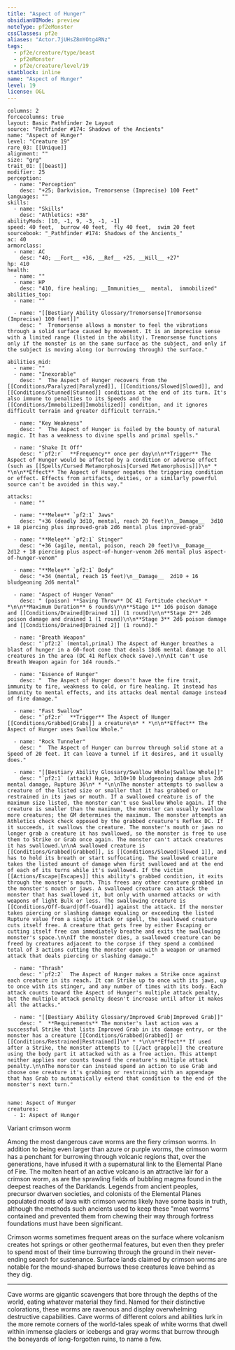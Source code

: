 ```yaml
---
title: "Aspect of Hunger"
obsidianUIMode: preview
noteType: pf2eMonster
cssClasses: pf2e
aliases: "Actor.7jUHsZ8mYOtg4RNz" 
tags:
  - pf2e/creature/type/beast
  - pf2eMonster
  - pf2e/creature/level/19
statblock: inline
name: "Aspect of Hunger"
level: 19
license: OGL
---
```


```statblock
columns: 2
forcecolumns: true
layout: Basic Pathfinder 2e Layout
source: "Pathfinder #174: Shadows of the Ancients"
name: "Aspect of Hunger"
level: "Creature 19"
rare_03: [[Unique]]
alignment: ""
size: "grg"
trait_01: [[beast]]
modifier: 25
perception:
  - name: "Perception"
    desc: "+25; Darkvision, Tremorsense (Imprecise) 100 Feet"
languages: ""
skills:
  - name: "Skills"
    desc: "Athletics: +38"
abilityMods: [10, -1, 9, -3, -1, -1]
speed: 40 feet,  burrow 40 feet,  fly 40 feet,  swim 20 feet
sourcebook: "_Pathfinder #174: Shadows of the Ancients_"
ac: 40
armorclass:
  - name: AC
    desc: "40; __Fort__ +36, __Ref__ +25, __Will__ +27"
hp: 410
health:
  - name: ""
  - name: HP
    desc: "410, fire healing; __Immunities__  mental,  immobilized"
abilities_top:
  - name: ""

  - name: "[[Bestiary Ability Glossary/Tremorsense|Tremorsense (Imprecise) 100 feet]]"
    desc: "  Tremorsense allows a monster to feel the vibrations through a solid surface caused by movement. It is an imprecise sense with a limited range (listed in the ability). Tremorsense functions only if the monster is on the same surface as the subject, and only if the subject is moving along (or burrowing through) the surface."

abilities_mid:
  - name: ""
  - name: "Inexorable"
    desc: "  The Aspect of Hunger recovers from the [[Conditions/Paralyzed|Paralyzed]], [[Conditions/Slowed|Slowed]], and [[Conditions/Stunned|Stunned]] conditions at the end of its turn. It's also immune to penalties to its Speeds and the [[Conditions/Immobilized|Immobilized]] condition, and it ignores difficult terrain and greater difficult terrain."

  - name: "Key Weakness"
    desc: "  The Aspect of Hunger is foiled by the bounty of natural magic. It has a weakness to divine spells and primal spells."

  - name: "Shake It Off"
    desc: "`pf2:r`  **Frequency** once per day\n\n**Trigger** The Aspect of Hunger would be affected by a condition or adverse effect (such as [[Spells/Cursed Metamorphosis|Cursed Metamorphosis]])\n* * *\n\n**Effect** The Aspect of Hunger negates the triggering condition or effect. Effects from artifacts, deities, or a similarly powerful source can't be avoided in this way."

attacks:
  - name: ""

  - name: "**Melee** `pf2:1` Jaws"
    desc: "+36 (deadly 3d10, mental, reach 20 feet)\n__Damage__  3d10 + 18 piercing plus improved-grab 2d6 mental plus improved-grab"

  - name: "**Melee** `pf2:1` Stinger"
    desc: "+36 (agile, mental, poison, reach 20 feet)\n__Damage__  2d12 + 18 piercing plus aspect-of-hunger-venom 2d6 mental plus aspect-of-hunger-venom"

  - name: "**Melee** `pf2:1` Body"
    desc: "+34 (mental, reach 15 feet)\n__Damage__  2d10 + 16 bludgeoning 2d6 mental"

  - name: "Aspect of Hunger Venom"
    desc: " (poison) **Saving Throw** DC 41 Fortitude check\n* * *\n\n**Maximum Duration** 6 rounds\n\n**Stage 1** 1d6 poison damage and [[Conditions/Drained|Drained 1]] (1 round)\n\n**Stage 2** 2d6 poison damage and drained 1 (1 round)\n\n**Stage 3** 2d6 poison damage and [[Conditions/Drained|Drained 2]] (1 round)."

  - name: "Breath Weapon"
    desc: "`pf2:2` (mental,primal) The Aspect of Hunger breathes a blast of hunger in a 60-foot cone that deals 18d6 mental damage to all creatures in the area (DC 41 Reflex check save).\n\nIt can't use Breath Weapon again for 1d4 rounds."

  - name: "Essence of Hunger"
    desc: "  The Aspect of Hunger doesn't have the fire trait, immunity to fire, weakness to cold, or fire healing. It instead has immunity to mental effects, and its attacks deal mental damage instead of fire damage."

  - name: "Fast Swallow"
    desc: "`pf2:r`  **Trigger** The Aspect of Hunger [[Conditions/Grabbed|Grabs]] a creature\n* * *\n\n**Effect** The Aspect of Hunger uses Swallow Whole."

  - name: "Rock Tunneler"
    desc: "  The Aspect of Hunger can burrow through solid stone at a Speed of 20 feet. It can leave a tunnel if it desires, and it usually does."

  - name: "[[Bestiary Ability Glossary/Swallow Whole|Swallow Whole]]"
    desc: "`pf2:1` (attack) Huge, 3d10+10 bludgeoning damage plus 2d6 mental damage, Rupture 36\n* * *\n\nThe monster attempts to swallow a creature of the listed size or smaller that it has grabbed or restrained in its jaws or mouth. If a swallowed creature is of the maximum size listed, the monster can't use Swallow Whole again. If the creature is smaller than the maximum, the monster can usually swallow more creatures; the GM determines the maximum. The monster attempts an Athletics check check opposed by the grabbed creature's Reflex DC. If it succeeds, it swallows the creature. The monster's mouth or jaws no longer grab a creature it has swallowed, so the monster is free to use them to Strike or Grab once again. The monster can't attack creatures it has swallowed.\n\nA swallowed creature is [[Conditions/Grabbed|Grabbed]], is [[Conditions/Slowed|Slowed 1]], and has to hold its breath or start suffocating. The swallowed creature takes the listed amount of damage when first swallowed and at the end of each of its turns while it's swallowed. If the victim [[Actions/Escape|Escapes]] this ability's grabbed condition, it exits through the monster's mouth. This frees any other creature grabbed in the monster's mouth or jaws. A swallowed creature can attack the monster that has swallowed it, but only with unarmed attacks or with weapons of light Bulk or less. The swallowing creature is [[Conditions/Off-Guard|Off-Guard]] against the attack. If the monster takes piercing or slashing damage equaling or exceeding the listed Rupture value from a single attack or spell, the swallowed creature cuts itself free. A creature that gets free by either Escaping or cutting itself free can immediately breathe and exits the swallowing monster's space.\n\nIf the monster dies, a swallowed creature can be freed by creatures adjacent to the corpse if they spend a combined total of 3 actions cutting the monster open with a weapon or unarmed attack that deals piercing or slashing damage."

  - name: "Thrash"
    desc: "`pf2:2`  The Aspect of Hunger makes a Strike once against each creature in its reach. It can Strike up to once with its jaws, up to once with its stinger, and any number of times with its body. Each attack counts toward the Aspect of Hunger's multiple attack penalty, but the multiple attack penalty doesn't increase until after it makes all the attacks."

  - name: "[[Bestiary Ability Glossary/Improved Grab|Improved Grab]]"
    desc: "  **Requirements** The monster's last action was a successful Strike that lists Improved Grab in its damage entry, or the monster has a creature [[Conditions/Grabbed|Grabbed]] or [[Conditions/Restrained|Restrained]]\n* * *\n\n**Effect** If used after a Strike, the monster attempts to [[/act grapple]] the creature using the body part it attacked with as a free action. This attempt neither applies nor counts toward the creature's multiple attack penalty.\n\nThe monster can instead spend an action to use Grab and choose one creature it's grabbing or restraining with an appendage that has Grab to automatically extend that condition to the end of the monster's next turn."
 
```

```encounter-table
name: Aspect of Hunger
creatures:
  - 1: Aspect of Hunger
```


Variant crimson worm

Among the most dangerous cave worms are the fiery crimson worms. In addition to being even larger than azure or purple worms, the crimson worm has a penchant for burrowing through volcanic regions that, over the generations, have infused it with a supernatural link to the Elemental Plane of Fire. The molten heart of an active volcano is an attractive lair for a crimson worm, as are the sprawling fields of bubbling magma found in the deepest reaches of the Darklands. Legends from ancient peoples, precursor dwarven societies, and colonists of the Elemental Planes populated moats of lava with crimson worms likely have some basis in truth, although the methods such ancients used to keep these "moat worms" contained and prevented them from chewing their way through fortress foundations must have been significant.

Crimson worms sometimes frequent areas on the surface where volcanism creates hot springs or other geothermal features, but even then they prefer to spend most of their time burrowing through the ground in their never-ending search for sustenance. Surface lands claimed by crimson worms are notable for the mound-shaped burrows these creatures leave behind as they dig.

* * *

Cave worms are gigantic scavengers that bore through the depths of the world, eating whatever material they find. Named for their distinctive colorations, these worms are ravenous and display overwhelming destructive capabilities. Cave worms of different colors and abilities lurk in the more remote corners of the world-tales speak of white worms that dwell within immense glaciers or icebergs and gray worms that burrow through the boneyards of long-forgotten ruins, to name a few.
